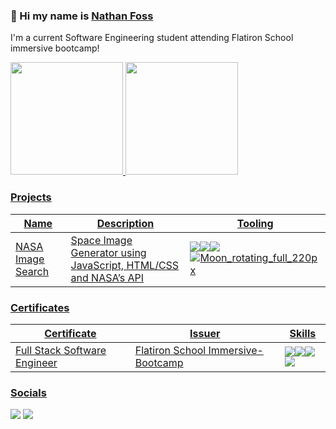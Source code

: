 ### 👋 Hi my name is [Nathan Foss](https://www.linkedin.com/in/nathan-foss/)
I'm a current Software Engineering student attending Flatiron School immersive bootcamp!

<div>
  <a href="https://www.youtube.com/watch?v=dQw4w9WgXcQ">
  <img height= "180em" src="https://github-readme-stats.vercel.app/api?username=DosLLamas&theme=radical" />
  <img height= "180em" src="https://github-readme-stats.vercel.app/api/top-langs/?username=DosLlamas&layout-compact&langs_count-16&theme=radical" />
</div>


### Projects
|Name|Description|Tooling|
|-|-|-|
|[NASA Image Search](https://lcardoz.github.io/Phase-1-Project/)|Space Image Generator using JavaScript, HTML/CSS and NASA’s API|<img src="https://img.shields.io/badge/JavaScript-F7DF1E?style=for-the-badge&logo=javascript&logoColor=black"/><img src="https://img.shields.io/badge/HTML-239120?style=for-the-badge&logo=html5&logoColor=white"/><img src="https://img.shields.io/badge/CSS-239120?&style=for-the-badge&logo=css3&logoColor=white"/>![Moon_rotating_full_220px](https://user-images.githubusercontent.com/111101890/209899353-92fe1b86-5d01-4d33-affd-15d2f9c7457d.gif)


### Certificates
|Certificate|Issuer|Skills
|-|-|-|
|Full Stack Software Engineer|Flatiron School Immersive-Bootcamp|<img src="https://img.shields.io/badge/Ruby-CC342D?style=for-the-badge&logo=ruby&logoColor=white"/><img src="https://img.shields.io/badge/React-20232A?style=for-the-badge&logo=react&logoColor=61DAFB"/><img src="https://img.shields.io/badge/SQLite-07405E?style=for-the-badge&logo=sqlite&logoColor=white"/><img src="https://img.shields.io/badge/Redux-593D88?style=for-the-badge&logo=redux&logoColor=white"/>


### Socials
[<img src="https://img.shields.io/badge/linkedin%20-%230077B5.svg?&style=for-the-badge&logo=linkedin&logoColor=white"/>](https://www.linkedin.com/in/nathan-foss/)
[<img src="https://img.shields.io/badge/Medium-12100E?style=for-the-badge&logo=medium&logoColor=white"/>](https://medium.com/@nathanfoss.dev) 
